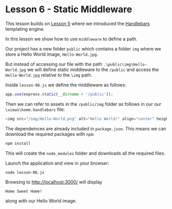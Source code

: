 # Lesson 6 - Static Middleware

This lesson builds on [Lesson 5](../lesson-05) where we introduced the [Handlebars](http://handlebarsjs.com) templating engine.

In this lesson we show how to use `middleware` to define a path.

Our project has a new folder `public` which contains a folder `img` where we store a Hello World image, `Hello-World.jpg`.

But instead of accessing our file with the path `.\public\img\Hello-World.jpg` we will define static middleware to the `/public` and access the `Hello-World.jpg` relative to the `\img` path.

Inside `lesson-06.js` we define the middleware as follows:

```javascript
app.use(express.static(__dirname + '/public'));
````

Then we can refer to assets in the `/public/img` folder as follows in our our `\views\home.handlebars` file:

```javascript
<img src="/img/Hello-World.png" alt="Hello World!" align="center" height="50" border="0" />
````

The dependeinces are already included in `package.json`. This means we can download the required packages with `npm`:

````bash
npm install
````

This will create the `node_modules` folder and downloads all the required files.

Launch the application and view in your browser:

````bash
node lesson-06.js
````

Browsing to [http://localhost:3000/](http://localhost:3000/) will display 

	Home Sweet Home!

along with our Hello World image.